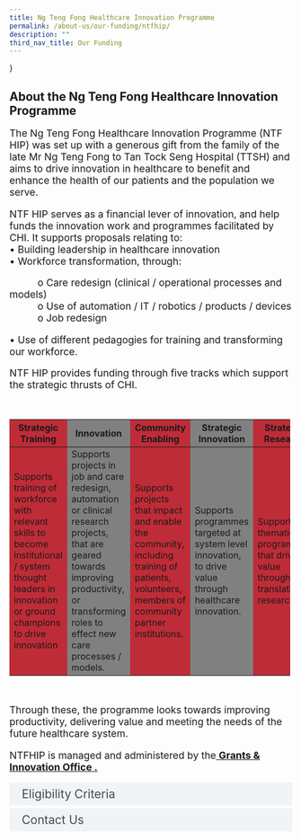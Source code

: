 ```yaml
---
title: Ng Teng Fong Healthcare Innovation Programme
permalink: /about-us/our-funding/ntfhip/
description: ""
third_nav_title: Our Funding
---
```

<style>
div.a {
  text-indent: 50px;
	font-size: 1.25em;
}
table {
  border-collapse: collapse;
  width: 500px;
}

th:nth-child(even),td:nth-child(even) {
  background-color: gray;
}
th:nth-child(odd),td:nth-child(odd) {
  background-color: #be2c37;
}
</style>
}

<div>
<h2>About the Ng Teng Fong Healthcare Innovation Programme</h2><div>
	
<p style="font-size: 1.25em">The Ng Teng Fong Healthcare Innovation Programme (NTF HIP) was set up with a generous gift from the family of the late Mr Ng Teng Fong to Tan Tock Seng Hospital (TTSH) and aims to drive innovation in healthcare to benefit and enhance the health of our patients and the population we serve. </p>

<p style="font-size: 1.25em">NTF HIP serves as a financial lever of innovation, and help funds the innovation work and programmes facilitated by CHI. It supports proposals relating to:<br>
•	Building leadership in healthcare innovation<br>
•	Workforce transformation, through:<br>
</p><div class="a">o	Care redesign (clinical / operational processes and models)<br></div>
<div class="a">o	Use of automation / IT / robotics / products / devices<br></div>
<div class="a">o	Job redesign<br></div>
<p style="font-size: 1.25em">	•	Use of different pedagogies for training and transforming our workforce.<br>

</p><p style="font-size: 1.25em">NTF HIP provides funding through five tracks which support the strategic thrusts of CHI.</p>

</div>

<br>

<table class="table">
  <thead>
    <tr>
      <th scope="col">Strategic Training</th>
      <th style="bgcolor=&quot;#EAA7AE&quot;" scope="col">Innovation</th>
      <th scope="col">Community Enabling</th>
			<th scope="col">Strategic Innovation</th>
			<th scope="col">Strategic Research</th>
			

  </tr></thead>
  <tbody>
    <tr>
      <td scope="row">Supports training of workforce with relevant skills to become institutional / system thought leaders in innovation or ground champions to drive innovation 
      </td><td>Supports projects in job and care redesign, automation or clinical research projects, that are geared towards improving productivity, or transforming roles to effect new care processes / models.</td>
      <td>Supports projects that impact and enable the community, including training of patients, volunteers, members of community partner institutions.</td>
			<td>Supports programmes targeted at system level innovation, to drive value through healthcare innovation.</td>
			<td>Supports thematic programmes that drive value through translational research.</td>
    </tr>
   
  </tbody>
</table>
	</div>


<br>

<p style="font-size: 1.25em">Through these, the programme looks towards improving productivity, delivering value and meeting the needs of the future healthcare system.<br></p>

<p style="font-size: 1.25em">NTFHIP is managed and administered by the<a href="/about-us/our-offices/chi-grantsandinnovation/" target="_blank"> <b><u>Grants &amp; Innovation Office . </u></b></a></p><p></p>


<style>

input {
	display: none;
}
label {
	display: block;
	padding: 8px 22px;
	margin: 0 0 5px 0;
	cursor: pointor;
	background: #F0F4F6;
	border-radius: 3px;
	width=100%;
	color: #484848;
	transition: ease .5s;
	font-size: 1.5em;
}

label:hover {
	background: #BD2D37;
	color: #FFF;
}

.accordion-content {
	background: #E2E5F6; 
	padding: 10px 0px 30px 30px;
	border: 1px solid #484848; 
	margin: 0 0 1px 0;
	border-radius: 3px;
	font-size: 1.25em;
}

input + label + .accordion-content {
	display: none;
}

input:checked + label + .accordion-content {
	display: none;
}

input:checked + label + .accordion-content {
	display: block;
	
}


</style>
<!-- End of accordion -->

<div class="container">

<div>
	<input id="title1" type="checkbox"><label for="title1">Eligibility Criteria </label>
	<div class="accordion-content">
	<div class="para">All TTSH staff may apply to NTF HIP. Funding will also be applicable to non-staff (e.g. research collaborator, community partners, patients, caregivers, volunteers, students) if the fund recipient is part of a larger umbrella TTSH programme where a TTSH staff is the Project Owner / Principal Investigator.
</div>
	</div>
	<input id="title2" type="checkbox"><label for="title2">Contact Us</label>
	<div class="accordion-content">
	<div class="para">For more information, drop an email to the NTF HIP Secretariat at <a>NTF_HI_Prog@ttsh.com.sg</a>. 
</div>
	</div>

</div></div>